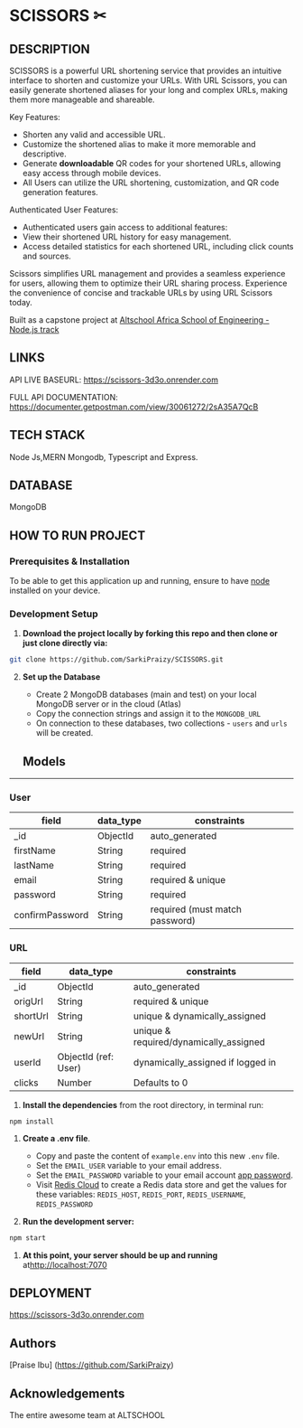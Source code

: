 # SCISSORS ✂

## DESCRIPTION

SCISSORS is a powerful URL shortening service that provides an intuitive interface to shorten and customize your URLs. With URL Scissors, you can easily generate shortened aliases for your long and complex URLs, making them more manageable and shareable.

Key Features:

- Shorten any valid and accessible URL.
- Customize the shortened alias to make it more memorable and descriptive.
- Generate **downloadable** QR codes for your shortened URLs, allowing easy access through mobile devices.
- All Users can utilize the URL shortening, customization, and QR code generation features.

Authenticated User Features:

- Authenticated users gain access to additional features:
- View their shortened URL history for easy management.
- Access detailed statistics for each shortened URL, including click counts and sources.

Scissors simplifies URL management and provides a seamless experience for users, allowing them to optimize their URL sharing process. Experience the convenience of concise and trackable URLs by using URL Scissors today.

Built as a capstone project at [Altschool Africa School of Engineering - Node.js track](https://www.altschoolafrica.com/schools/engineering)

## LINKS

API LIVE BASEURL: https://scissors-3d3o.onrender.com

FULL API DOCUMENTATION: https://documenter.getpostman.com/view/30061272/2sA35A7QcB

## TECH STACK

Node Js,MERN Mongodb, Typescript and Express.

## DATABASE

MongoDB

## HOW TO RUN PROJECT

### Prerequisites & Installation

To be able to get this application up and running, ensure to have [node](https://nodejs.org/en/download/) installed on your device.

### Development Setup

1. **Download the project locally by forking this repo and then clone or just clone directly via:**

```bash
git clone https://github.com/SarkiPraizy/SCISSORS.git
```

2. **Set up the Database**

   - Create 2 MongoDB databases (main and test) on your local MongoDB server or in the cloud (Atlas)
   - Copy the connection strings and assign it to the `MONGODB_URL`
   - On connection to these databases, two collections - `users` and `urls` will be created.

   ## Models

---

### User

| field           | data_type | constraints                    |
| --------------- | --------- | ------------------------------ |
| \_id            | ObjectId  | auto_generated                 |
| firstName       | String    | required                       |
| lastName        | String    | required                       |
| email           | String    | required & unique              |
| password        | String    | required                       |
| confirmPassword | String    | required (must match password) |

### URL

| field    | data_type            | constraints                            |
| -------- | -------------------- | -------------------------------------- |
| \_id     | ObjectId             | auto_generated                         |
| origUrl  | String               | required & unique                      |
| shortUrl | String               | unique & dynamically_assigned          |
| newUrl   | String               | unique & required/dynamically_assigned |
| userId   | ObjectId (ref: User) | dynamically_assigned if logged in      |
| clicks   | Number               | Defaults to 0                          |

1. **Install the dependencies** from the root directory, in terminal run:

```
npm install
```

1. **Create a .env file**.

   - Copy and paste the content of `example.env` into this new `.env` file.
   - Set the `EMAIL_USER` variable to your email address.
   - Set the `EMAIL_PASSWORD` variable to your email account [app password](https://support.google.com/mail/search?q=app+password&from_promoted_search=true&sjid=15749770299856528848-EU).
   - Visit [Redis Cloud](https://redis.com/try-free/?utm_source=redisio&utm_medium=referral&utm_campaign=2023-09-try_free&utm_content=cu-redis_cloud_users&_gl=1*v6e5ox*_ga*MTgyOTA0NjU0Mi4xNzAyMTQ0NTEy*_ga_8BKGRQKRPV*MTcxMTM1MDMyNS4zLjEuMTcxMTM1MDMzMS41NC4wLjA.*_gcl_au*NzUwMzUzNjU2LjE3MTEzNTAzMjU.&_ga=2.29640319.1940881539.1711350325-1829046542.1702144512.) to create a Redis data store and get the values for these variables: `REDIS_HOST`, `REDIS_PORT`, `REDIS_USERNAME`, `REDIS_PASSWORD`

2. **Run the development server:**

```bash
npm start
```

1. **At this point, your server should be up and running** at[http://localhost:7070](http://localhost:7070)

## DEPLOYMENT

https://scissors-3d3o.onrender.com

## Authors

[Praise Ibu] (https://github.com/SarkiPraizy)

## Acknowledgements

The entire awesome team at ALTSCHOOL
